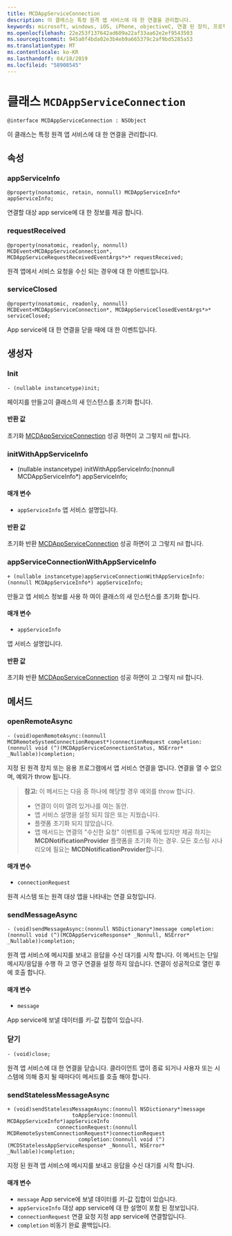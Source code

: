 ```yaml
---
title: MCDAppServiceConnection
description: 이 클래스는 특정 원격 앱 서비스에 대 한 연결을 관리합니다.
keywords: microsoft, windows, iOS, iPhone, objectiveC, 연결 된 장치, 프로젝트 로마
ms.openlocfilehash: 22e253f137642ad609a22af33aa62e2ef9543503
ms.sourcegitcommit: 945a0f4bda02e3b4eb9a665379c2af9bd5285a53
ms.translationtype: MT
ms.contentlocale: ko-KR
ms.lasthandoff: 04/18/2019
ms.locfileid: "58908545"
---
```

# <a name="class-mcdappserviceconnection"></a>클래스 `MCDAppServiceConnection`

```
@interface MCDAppServiceConnection : NSObject
```
이 클래스는 특정 원격 앱 서비스에 대 한 연결을 관리합니다.

## <a name="properties"></a>속성

### <a name="appserviceinfo"></a>appServiceInfo
`@property(nonatomic, retain, nonnull) MCDAppServiceInfo* appServiceInfo;`

연결할 대상 app service에 대 한 정보를 제공 합니다.

### <a name="requestreceived"></a>requestReceived 
`@property(nonatomic, readonly, nonnull) MCDEvent<MCDAppServiceConnection*, MCDAppServiceRequestReceivedEventArgs*>* requestReceived;`

원격 앱에서 서비스 요청을 수신 되는 경우에 대 한 이벤트입니다.

### <a name="serviceclosed"></a>serviceClosed 
`@property(nonatomic, readonly, nonnull) MCDEvent<MCDAppServiceConnection*, MCDAppServiceClosedEventArgs*>* serviceClosed;`

App service에 대 한 연결을 닫을 때에 대 한 이벤트입니다.

## <a name="constructors"></a>생성자

### <a name="init"></a>Init
`- (nullable instancetype)init;`

페이지를 만들고이 클래스의 새 인스턴스를 초기화 합니다.

#### <a name="returns"></a>반환 값
초기화 [MCDAppServiceConnection](MCDAppServiceConnection.md) 성공 하면이 고 그렇지 nil 합니다.

### <a name="initwithappserviceinfo"></a>initWithAppServiceInfo
- (nullable instancetype) initWithAppServiceInfo:(nonnull MCDAppServiceInfo*) appServiceInfo;

#### <a name="parameters"></a>매개 변수
* `appServiceInfo` 앱 서비스 설명입니다.

#### <a name="returns"></a>반환 값
초기화 반환 [MCDAppServiceConnection](MCDAppServiceConnection.md) 성공 하면이 고 그렇지 nil 합니다.

### <a name="appserviceconnectionwithappserviceinfo"></a>appServiceConnectionWithAppServiceInfo
`+ (nullable instancetype)appServiceConnectionWithAppServiceInfo:(nonnull MCDAppServiceInfo*) appServiceInfo;`

만들고 앱 서비스 정보를 사용 하 여이 클래스의 새 인스턴스를 초기화 합니다.

#### <a name="parameters"></a>매개 변수
* `appServiceInfo` 

앱 서비스 설명입니다.

#### <a name="returns"></a>반환 값
초기화 반환 [MCDAppServiceConnection](MCDAppServiceConnection.md) 성공 하면이 고 그렇지 nil 합니다.

## <a name="methods"></a>메서드

### <a name="openremoteasync"></a>openRemoteAsync
`- (void)openRemoteAsync:(nonnull MCDRemoteSystemConnectionRequest*)connectionRequest completion:(nonnull void (^)(MCDAppServiceConnectionStatus, NSError* _Nullable))completion;`

지정 된 원격 장치 또는 응용 프로그램에서 앱 서비스 연결을 엽니다. 연결을 열 수 없으며, 예외가 throw 됩니다.

>**참고:** 이 메서드는 다음 중 하나에 해당할 경우 예외를 throw 합니다.
> * 연결이 이미 열려 있거나를 여는 동안.
> * 앱 서비스 설명을 설정 되지 않은 또는 지웠습니다.
> * 플랫폼 초기화 되지 않았습니다.
> * 앱 메서드는 연결의 "수신한 요청" 이벤트를 구독에 있지만 제공 하지는 **MCDNotificationProvider** 플랫폼을 초기화 하는 경우. 모든 호스팅 시나리오에 필요는 **MCDNotificationProvider**합니다.

#### <a name="parameters"></a>매개 변수
* `connectionRequest` 

원격 시스템 또는 원격 대상 앱을 나타내는 연결 요청입니다.

### <a name="sendmessageasync"></a>sendMessageAsync
`- (void)sendMessageAsync:(nonnull NSDictionary*)message completion:(nonnull void (^)(MCDAppServiceResponse* _Nonnull, NSError* _Nullable))completion;`

원격 앱 서비스에 메시지를 보내고 응답을 수신 대기를 시작 합니다.  이 메서드는 단일 메시지/응답을 수행 하 고 영구 연결을 설정 하지 않습니다.  연결이 성공적으로 열린 후에 호출 합니다.

#### <a name="parameters"></a>매개 변수
* `message` 

App service에 보낼 데이터를 키-값 집합이 있습니다.

### <a name="close"></a>닫기
`- (void)close;`

원격 앱 서비스에 대 한 연결을 닫습니다. 클라이언트 앱이 종료 되거나 사용자 또는 시스템에 의해 중지 될 때마다이 메서드를 호출 해야 합니다.

### <a name="sendstatelessmessageasync"></a>sendStatelessMessageAsync
```
+ (void)sendStatelessMessageAsync:(nonnull NSDictionary*)message
                     toAppService:(nonnull MCDAppServiceInfo*)appServiceInfo
                connectionRequest:(nonnull MCDRemoteSystemConnectionRequest*)connectionRequest
                       completion:(nonnull void (^)(MCDStatelessAppServiceResponse* _Nonnull, NSError* _Nullable))completion;
```

지정 된 원격 앱 서비스에 메시지를 보내고 응답을 수신 대기를 시작 합니다.

#### <a name="parameters"></a>매개 변수
* `message` App service에 보낼 데이터를 키-값 집합이 있습니다.
* `appServiceInfo` 대상 app service에 대 한 설명이 포함 된 정보입니다.
* `connectionRequest` 연결 요청 지정 app service에 연결할입니다.
* `completion` 비동기 완료 콜백입니다.